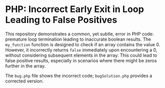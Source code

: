 # PHP: Incorrect Early Exit in Loop Leading to False Positives

This repository demonstrates a common, yet subtle, error in PHP code: premature loop termination leading to inaccurate boolean results. The `my_function` function is designed to check if an array contains the value 0.  However, it incorrectly returns `false` immediately upon encountering a 0, without considering subsequent elements in the array.  This could lead to false positive results, especially in scenarios where there might be zeros further in the array.

The `bug.php` file shows the incorrect code; `bugSolution.php` provides a corrected version.
